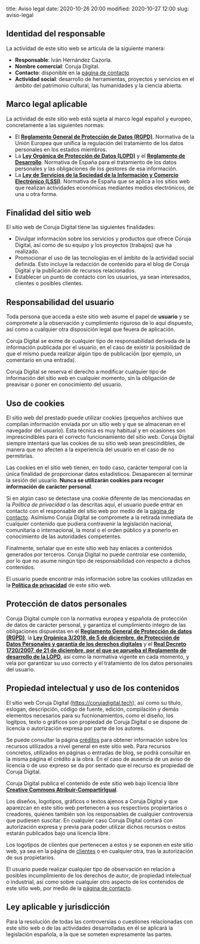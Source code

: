 title: Aviso legal 
date: 2020-10-26 20:00
modified: 2020-10-27 12:00
slug: aviso-legal 

## Identidad del responsable

La actividad de este sitio web se articula de la siguiente manera:

  - **Responsable**: Iván Hernández Cazorla.
  - **Nombre comercial**: Coruja Digital.
  - **Contacto**: disponible en la [página de contacto](/contactar)
  - **Actividad social**: desarrollo de herramientas, proyectos y servicios en el ámbito del patrimonio cultural, las humanidades y la ciencia abierta.

## Marco legal aplicable

La actividad de este sitio web está sujeta al marco legal español y europeo, concretamente a las siguientes normas:

  - El [**Reglamento General de Protección de Datos (RGPD)**](https://noticias.juridicas.com/base_datos/Privado/574082-regl-2016-679-ue-de-27-abr-proteccion-de-las-personas-fisicas-en-lo-que.html). Normativa de la Unión Europea que unifica la regulación del tratamiento de los datos personales en los estados miembros.
  - La [**Ley Orgánica de Protección de Datos (LOPD)**](https://www.boe.es/buscar/act.php?id=BOE-A-2018-16673) y el [**Reglamento de Desarrollo**](http://noticias.juridicas.com/base_datos/Admin/rd1720-2007.html). Normativa de España para el tratamiento de los datos personales y las obligaciones de los gestores de esa información.
  - La [**Ley de Servicios de la Sociedad de la Información y Comercio Electrónico (LSSI)**](http://noticias.juridicas.com/base_datos/Admin/l34-2002.html). Normativa de España que se aplica a los sitios web que realizan actividades económicas mediantes medios electrónicos, de una u otra forma.

## Finalidad del sitio web

El sitio web de Coruja Digital tiene las siguientes finalidades:

  - Divulgar información sobre los servicios y productos que ofrece Coruja Digital, así como de su equipo y los proyectos (trabajos) que ha realizado.
  - Promocionar el uso de las tecnologías en el ámbito de la actividad social definida. Esto incluye la redacción de contenido para el blog de Coruja Digital y la publicación de recursos relacionados.
  - Establecer un punto de contacto con los usuarios, ya sean interesados, clientes o posibles clientes.

## Responsabilidad del usuario

Toda persona que acceda a este sitio web asume el papel de **usuario** y se compromete a la observación y cumplimiento riguroso de lo aquí dispuesto, así como a cualquier otra disposición legal que feuera de aplicación.

Coruja Digital se exime de cualquier tipo de responsabilidad derivada de la información publicada por el usuario, en el caso de existir la posibilidad de que el mismo pueda realizar algún tipo de publicación (por ejemplo, un comentario en una entrada).

Coruja Digital se reserva el derecho a modificar cualquier tipo de información del sitio web en cualquier momento, sin la obligación de preavisar o poner en conocimiento del usuario.

## Uso de cookies

El sitio web del prestado puede utilizar cookies (pequeños archivos que compilan información enviada por un sitio web y que se almacenan en el navegador del usuario). Esta técnica es muy habitual y en ocasiones son imprescindibles para el correcto funcionamiento del sitio web. Coruja Digital siempre intentará que las cookies de su sitio web sean prescindibles, de manera que no afecten a la experiencia del usuario en el caso de no permitirlas.

Las cookies en el sitio web tienen, en todo caso, carácter temporal con la única finalidad de proporcionar datos estadísticos. Desaparecen al terminar la sesión del usuario. **Nunca se utilizarán cookies para recoger información de carácter personal**.

Si en algún caso se detectase una cookie diferente de las mencionadas en la *Política de privacidad* o las descritas aquí, el usuario puede entrar en contacto con el responsable del sitio web por medio de la [página de contacto](/contactar). Asímismo Coruja Digital se compromete a la retirada inmediata de cualquier contenido que pudiera contravenir la legislación nacional, comunitaria o internacional, la moral o el orden público y a ponerlo en conocimiento de las autoridades competentes.

Finalmente, señalar que en este sitio web hay enlaces a contenidos generados por terceros. Coruja Digital no puede controlar ese contenido, por lo que no asume ningún tipo de responsabilidad con respecto a dichos contenidos.

El usuario puede encontrar más información sobre las cookies utilizadas en la [**Política de privacidad**](/politica-privacidad) de este sitio web.

## Protección de datos personales

Coruja Digital cumple con la normativa europea y española de protección de datos de carácter personal, y garantiza el cumplimiento íntegro de las obligaciones dispuestas en el [**Reglamento General de Protección de datos (RGPD)**](http://noticias.juridicas.com/base_datos/Privado/574082-regl-2016-679-ue-de-27-abr-proteccion-de-las-personas-fisicas-en-lo-que.html), la [**Ley Orgánica 3/2018, de 5 de diciembre, de Protección de Datos Personales y garantía de los derechos digitales**](https://www.boe.es/buscar/act.php?id=BOE-A-2018-16673) y el [**Real Decreto 1720/2007, de 21 de diciembre, por el que se aprueba el Reglamento de desarrollo de la LOPD**](http://noticias.juridicas.com/base_datos/Admin/rd1720-2007.html), así como la normativa vigente en cada momento, y vela por garantizar su uso correcto y el tratamiento de los datos personales del usuario.

## Propiedad intelectual y uso de los contenidos

El sitio web Coruja Digital (https://corujadigital.tech), así como su título, eslogan, descripción, código de fuente, edición, compilación y demás elementos necesarios para su fucnionamientos, como el diseño, los logitpos, texto o gráficos son propiedad de Coruja Digital o se dispone de licencia o autorización expresa por parte de los autores.

Se puede consultar la página [créditos](/creditos) para obtener información sobre los recursos utilizados a nivel general en este sitio web. Para recursos concretos, utilizados en páginas o entradas de blog, se podrá consultar en la misma página el crédito a la obra. En el caso de ausencia de un aviso de licencia o de uso expreso se da por sentado que el recurso es propiedad de Coruja Digital.

Coruja Digital publica el contenido de este sitio web bajo licencia libre [**Creative Commons Atribuir-CompartirIgual**](https://creativecommons.org/licenses/by-sa/4.0/deed.es).

Los diseños, logotipos, gráficos o textos ajenos a Coruja Digital y que aparezcan en este sitio web pertenecen a sus respectivos propiertarios o creadores, quienes también son los responsables de cualquier controversia que pudiesen suscitar. En cualquier caso Coruja Digital contará con autorización expresa y previa para poder utilizar dichos recursos o estos estarán publicados bajo una licencia libre.

Los logotipos de clientes que pertenecen a estos y se exponen en este sitio web, ya sea en la página de [clientes](/clientes) o en cualquier otra, tras la autorización de sus propietarios.

El usuario puede realizar cualquier tipo de observación en relación a posibles incumplimiento de los derechos de autor, de propiedad intelectual o industrial, así como sobre cualquier otro aspecto de los contenidos de este sitio web, por medio de la [página de contacto](/contactar).

## Ley aplicable y jurisdicción

Para la resolución de todas las controversias o cuestiones relacionadas con este sitio web o de las actividades desarrolladas en él se aplicará la legislación española, a la que se someten expresamente las partes.
